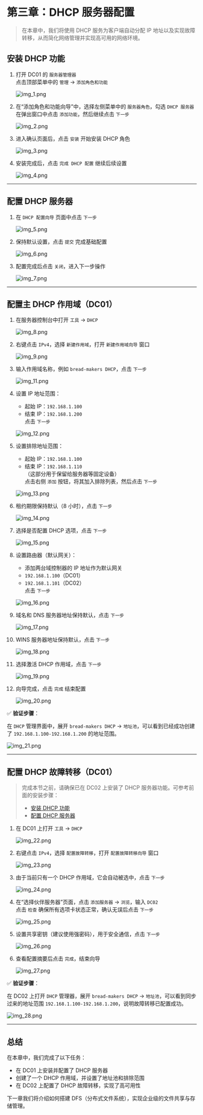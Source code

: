 # 第三章：DHCP 服务器配置

> 在本章中，我们将使用 DHCP 服务为客户端自动分配 IP 地址以及实现故障转移，从而简化网络管理并实现高可用的网络环境。

## 安装 DHCP 功能

1. 打开 DC01 的 `服务器管理器`  
   点击顶部菜单中的 `管理` -> `添加角色和功能`

   ![img_1.png](images/img_1.png)

2. 在“添加角色和功能向导”中，选择左侧菜单中的 `服务器角色`，勾选 `DHCP 服务器`  
   在弹出窗口中点击 `添加功能`，然后继续点击 `下一步`

   ![img_2.png](images/img_2.png)

3. 进入确认页面后，点击 `安装` 开始安装 DHCP 角色

   ![img_3.png](images/img_3.png)

4. 安装完成后，点击 `完成 DHCP 配置` 继续后续设置

   ![img_4.png](images/img_4.png)

---

## 配置 DHCP 服务器

1. 在 `DHCP 配置向导` 页面中点击 `下一步`

   ![img_5.png](images/img_5.png)

2. 保持默认设置，点击 `提交` 完成基础配置

   ![img_6.png](images/img_6.png)

3. 配置完成后点击 `关闭`，进入下一步操作

   ![img_7.png](images/img_7.png)

---

## 配置主 DHCP 作用域（DC01）

1. 在服务器控制台中打开 `工具` -> `DHCP`

   ![img_8.png](images/img_8.png)

2. 右键点击 `IPv4`，选择 `新建作用域`，打开 `新建作用域向导` 窗口

   ![img_9.png](images/img_9.png)

3. 输入作用域名称，例如 `bread-makers DHCP`，点击 `下一步`

   ![img_11.png](images/img_11.png)

4. 设置 IP 地址范围：
   - 起始 IP：`192.168.1.100`
   - 结束 IP：`192.168.1.200`  
   点击 `下一步`

   ![img_12.png](images/img_12.png)

5. 设置排除地址范围：
   - 起始 IP：`192.168.1.100`
   - 结束 IP：`192.168.1.110`  
   （这部分用于保留给服务器等固定设备）  
   点击右侧 `添加` 按钮，将其加入排除列表，然后点击 `下一步`

   ![img_13.png](images/img_13.png)

6. 租约期限保持默认（8 小时），点击 `下一步`

   ![img_14.png](images/img_14.png)

7. 选择是否配置 DHCP 选项，点击 `下一步`

   ![img_15.png](images/img_15.png)

8. 设置路由器（默认网关）：
   - 添加两台域控制器的 IP 地址作为默认网关  
   - `192.168.1.100`（DC01）
   - `192.168.1.101`（DC02）  
   点击 `下一步`

   ![img_16.png](images/img_16.png)

9. 域名和 DNS 服务器地址保持默认，点击 `下一步`

   ![img_17.png](images/img_17.png)

10. WINS 服务器地址保持默认，点击 `下一步`

    ![img_18.png](images/img_18.png)

11. 选择激活 DHCP 作用域，点击 `下一步`

    ![img_19.png](images/img_19.png)

12. 向导完成，点击 `完成` 结束配置

    ![img_20.png](images/img_20.png)

✅ **验证步骤**：

在 `DHCP` 管理界面中，展开 `bread-makers DHCP` -> `地址池`，可以看到已经成功创建了 `192.168.1.100-192.168.1.200` 的地址范围。

![img_21.png](images/img_21.png)

---

## 配置 DHCP 故障转移（DC01）

> 完成本节之前，请确保已在 DC02 上安装了 DHCP 服务器功能。可参考前面的安装步骤：
> - [安装 DHCP 功能](#安装-dhcp-功能)
> - [配置 DHCP 服务器](#配置-dhcp-服务器)

1. 在 DC01 上打开 `工具` -> `DHCP`

   ![img_22.png](images/img_22.png)

2. 右键点击 `IPv4`，选择 `配置故障转移`，打开 `配置故障转移向导` 窗口

   ![img_23.png](images/img_23.png)

3. 由于当前只有一个 DHCP 作用域，它会自动被选中，点击 `下一步`

   ![img_24.png](images/img_24.png)

4. 在“选择伙伴服务器”页面，点击 `添加服务器` -> `浏览`，输入 `DC02`  
   点击 `检查` 确保所有选项卡状态正常，确认无误后点击 `下一步`

   ![img_25.png](images/img_25.png)

5. 设置共享密钥（建议使用强密码），用于安全通信，点击 `下一步`

   ![img_26.png](images/img_26.png)

6. 查看配置摘要后点击 `完成`，结束向导

   ![img_27.png](images/img_27.png)

✅ **验证步骤**：

在 DC02 上打开 `DHCP` 管理器，展开 `bread-makers DHCP` -> `地址池`，可以看到同步过来的地址范围 `192.168.1.100-192.168.1.200`，说明故障转移已配置成功。

![img_28.png](images/img_28.png)

---

## 总结

在本章中，我们完成了以下任务：

- 在 DC01 上安装并配置了 DHCP 服务器
- 创建了一个 DHCP 作用域，并设置了地址池和排除范围
- 在 DC02 上配置了 DHCP 故障转移，实现了高可用性

下一章我们将介绍如何搭建 DFS（分布式文件系统），实现企业级的文件共享与存储管理。
